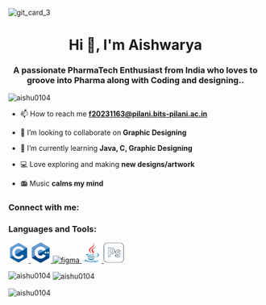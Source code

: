 ![git_card_3](https://github.com/Aishu0104/aishu0104/assets/157719334/efd6e34c-5476-4876-beea-b03cd7141ff8)

<h1 align="center">Hi 👋, I'm Aishwarya</h1>
<h3 align="center">A passionate PharmaTech Enthusiast from India who loves to groove into Pharma along with Coding and designing..</h3>

<p align="left"> <img src="https://komarev.com/ghpvc/?username=aishu0104&label=Profile%20views&color=0e75b6&style=flat" alt="aishu0104" /> </p>

- 📫 How to reach me **f20231163@pilani.bits-pilani.ac.in**

- 👯 I’m looking to collaborate on **Graphic Designing**

- 🌱 I’m currently learning **Java, C, Graphic Designing**

- 💻 Love exploring and making **new designs/artwork**

- 📻 Music **calms my mind**

<h3 align="left">Connect with me:</h3>
<p align="left">
</p>

<h3 align="left">Languages and Tools:</h3>
<p align="left"> <a href="https://www.cprogramming.com/" target="_blank" rel="noreferrer"> <img src="https://raw.githubusercontent.com/devicons/devicon/master/icons/c/c-original.svg" alt="c" width="40" height="40"/> </a> <a href="https://www.w3schools.com/cpp/" target="_blank" rel="noreferrer"> <img src="https://raw.githubusercontent.com/devicons/devicon/master/icons/cplusplus/cplusplus-original.svg" alt="cplusplus" width="40" height="40"/> </a> <a href="https://www.figma.com/" target="_blank" rel="noreferrer"> <img src="https://www.vectorlogo.zone/logos/figma/figma-icon.svg" alt="figma" width="40" height="40"/> </a> <a href="https://www.java.com" target="_blank" rel="noreferrer"> <img src="https://raw.githubusercontent.com/devicons/devicon/master/icons/java/java-original.svg" alt="java" width="40" height="40"/> </a> <a href="https://www.photoshop.com/en" target="_blank" rel="noreferrer"> <img src="https://raw.githubusercontent.com/devicons/devicon/master/icons/photoshop/photoshop-line.svg" alt="photoshop" width="40" height="40"/> </a> </p>

<p><img align="left" src="https://github-readme-stats.vercel.app/api/top-langs?username=aishu0104&show_icons=true&locale=en&layout=compact" alt="aishu0104" /></p>

<p>&nbsp;<img align="center" src="https://github-readme-stats.vercel.app/api?username=aishu0104&show_icons=true&locale=en" alt="aishu0104" /></p>

<p><img align="center" src="https://github-readme-streak-stats.herokuapp.com/?user=aishu0104&" alt="aishu0104" /></p>
